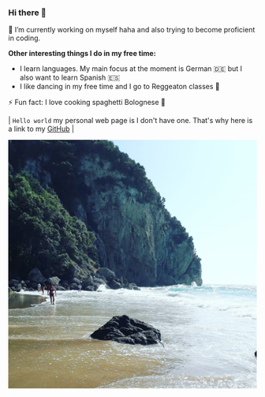 ### Hi there 👋

🔭 I’m currently working on myself haha and also trying to become proficient in coding.

**Other interesting things I do in my free time:**

 - I learn languages. My main focus at the moment is German 🇩🇪 but I also want to learn Spanish 🇪🇸
  - I like dancing in my free time and I go to Reggeaton classes 🕺
    
⚡ Fun fact: I love cooking spaghetti Bolognese 🍝

| `Hello world` my personal web page is I don't have one. That's why here is a link to my [GitHub](https://github.com/svetlivaksevski) |


![Pictre I made at Cartfu](https://github.com/svetlivaksevski/svetlivaksevski/blob/main/isla.jpeg)

<!--
**svetlivaksevski/svetlivaksevski** is a ✨ _special_ ✨ repository because its `README.md` (this file) appears on your GitHub profile.

Here are some ideas to get you started:

- 🔭 I’m currently working on ...
- 🌱 I’m currently learning ...
- 👯 I’m looking to collaborate on ...
- 🤔 I’m looking for help with ...
- 💬 Ask me about ...
- 📫 How to reach me: ...
- 😄 Pronouns: ...
- ⚡ Fun fact: ...
-->
